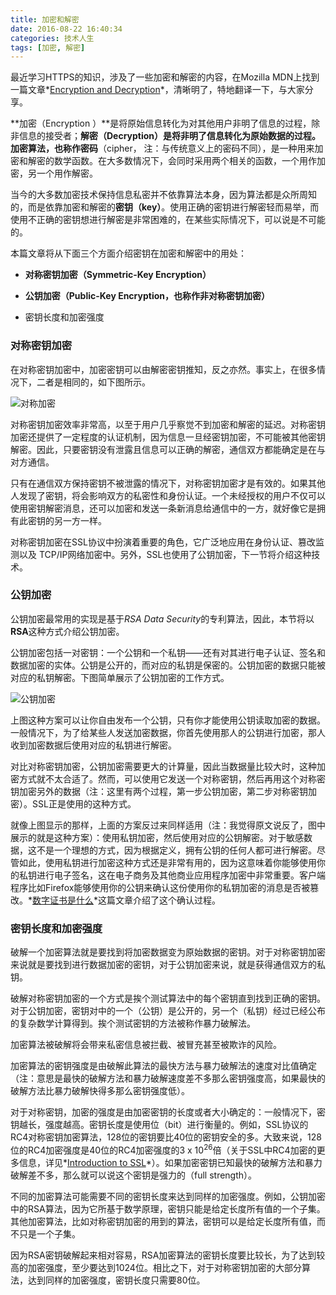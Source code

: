 ```yaml
---
title: 加密和解密
date: 2016-08-22 16:40:34
categories: 技术人生
tags: [加密, 解密]
---
```


最近学习HTTPS的知识，涉及了一些加密和解密的内容，在Mozilla MDN上找到一篇文章*[Encryption and Decryption](https://developer.mozilla.org/en-US/docs/Archive/Security/Encryption_and_Decryption)*，清晰明了，特地翻译一下，与大家分享。

**加密（Encryption ）**是将原始信息转化为对其他用户非明了信息的过程，除非信息的接受者；**解密（Decryption）**是将非明了信息转化为原始数据的过程。加密算法，也称作**密码**（cipher， 注：与传统意义上的密码不同），是一种用来加密和解密的数学函数。在大多数情况下，会同时采用两个相关的函数，一个用作加密，另一个用作解密。

当今的大多数加密技术保持信息私密并不依靠算法本身，因为算法都是众所周知的，而是依靠加密和解密的**密钥（key）**。使用正确的密钥进行解密轻而易举，而使用不正确的密钥想进行解密是非常困难的，在某些实际情况下，可以说是不可能的。

本篇文章将从下面三个方面介绍密钥在加密和解密中的用处：

- **对称密钥加密（Symmetric-Key Encryption）**

- **公钥加密（Public-Key Encryption，也称作非对称密钥加密）**

- 密钥长度和加密强度

<!--more-->

### 对称密钥加密

在对称密钥加密中，加密密钥可以由解密密钥推知，反之亦然。事实上，在很多情况下，二者是相同的，如下图所示。

![对称加密](https://wocanmei-hexo.nos-eastchina1.126.net/%E5%8A%A0%E5%AF%86%E5%92%8C%E8%A7%A3%E5%AF%86/1-symmetric-key%20encryption.png)

对称密钥加密效率非常高，以至于用户几乎察觉不到加密和解密的延迟。对称密钥加密还提供了一定程度的认证机制，因为信息一旦经密钥加密，不可能被其他密钥解密。因此，只要密钥没有泄露且信息可以正确的解密，通信双方都能确定是在与对方通信。

只有在通信双方保持密钥不被泄露的情况下，对称密钥加密才是有效的。如果其他人发现了密钥，将会影响双方的私密性和身份认证。一个未经授权的用户不仅可以使用密钥解密消息，还可以加密和发送一条新消息给通信中的一方，就好像它是拥有此密钥的另一方一样。

对称密钥加密在SSL协议中扮演着重要的角色，它广泛地应用在身份认证、篡改监测以及 TCP/IP网络加密中。另外，SSL也使用了公钥加密，下一节将介绍这种技术。

### 公钥加密

公钥加密最常用的实现是基于*RSA Data Security*的专利算法，因此，本节将以**RSA**这种方式介绍公钥加密。

公钥加密包括一对密钥：一个公钥和一个私钥——还有对其进行电子认证、签名和数据加密的实体。公钥是公开的，而对应的私钥是保密的。公钥加密的数据只能被对应的私钥解密。下图简单展示了公钥加密的工作方式。

![公钥加密](https://wocanmei-hexo.nos-eastchina1.126.net/%E5%8A%A0%E5%AF%86%E5%92%8C%E8%A7%A3%E5%AF%86/2-public-key%20encryption.png)

上图这种方案可以让你自由发布一个公钥，只有你才能使用公钥读取加密的数据。一般情况下，为了给某些人发送加密数据，你首先使用那人的公钥进行加密，那人收到加密数据后使用对应的私钥进行解密。

对比对称密钥加密，公钥加密需要更大的计算量，因此当数据量比较大时，这种加密方式就不太合适了。然而，可以使用它发送一个对称密钥，然后再用这个对称密钥加密另外的数据（注：这里有两个过程，第一步公钥加密，第二步对称密钥加密）。SSL正是使用的这种方式。

就像上图显示的那样，上面的方案反过来同样适用（注：我觉得原文说反了，图中展示的就是这种方案）：使用私钥加密，然后使用对应的公钥解密。对于敏感数据，这不是一个理想的方式，因为根据定义，拥有公钥的任何人都可进行解密。尽管如此，使用私钥进行加密这种方式还是非常有用的，因为这意味着你能够使用你的私钥进行电子签名，这在电子商务及其他商业应用程序加密中非常重要。客户端程序比如Firefox能够使用你的公钥来确认这份使用你的私钥加密的消息是否被篡改。*[数字证书是什么](https://pingao777.github.io/2018/08/15/%E6%95%B0%E5%AD%97%E7%AD%BE%E5%90%8D%E6%98%AF%E4%BB%80%E4%B9%88/)*这篇文章介绍了这个确认过程。

### 密钥长度和加密强度

破解一个加密算法就是要找到将加密数据变为原始数据的密钥。对于对称密钥加密来说就是要找到进行数据加密的密钥，对于公钥加密来说，就是获得通信双方的私钥。

破解对称密钥加密的一个方式是挨个测试算法中的每个密钥直到找到正确的密钥。对于公钥加密，密钥对中的一个（公钥）是公开的，另一个（私钥）经过已经公布的复杂数学计算得到。挨个测试密钥的方法被称作暴力破解法。

加密算法被破解将会带来私密信息被拦截、被冒充甚至被欺诈的风险。

加密算法的密钥强度是由破解此算法的最快方法与暴力破解法的速度对比值确定（注：意思是最快的破解方法和暴力破解速度差不多那么密钥强度高，如果最快的破解方法比暴力破解快得多那么密钥强度低）。

对于对称密钥，加密的强度是由加密密钥的长度或者大小确定的：一般情况下，密钥越长，强度越高。密钥长度是使用位（bit）进行衡量的。例如，SSL协议的RC4对称密钥加密算法，128位的密钥要比40位的密钥安全的多。大致来说，128位的RC4加密强度是40位的RC4加密强度的3 x 10<sup>26</sup>倍（关于SSL中RC4加密的更多信息，详见*[Introduction to SSL](https://developer.mozilla.org/en-US/docs/Archive/Security/Introduction_to_SSL)*）。如果加密密钥已知最快的破解方法和暴力破解差不多，那么就可以说这个密钥是强力的（full strength）。

不同的加密算法可能需要不同的密钥长度来达到同样的加密强度。例如，公钥加密中的RSA算法，因为它所基于数学原理，密钥只能是给定长度所有值的一个子集。其他加密算法，比如对称密钥加密的用到的算法，密钥可以是给定长度所有值，而不只是一个子集。

因为RSA密钥破解起来相对容易，RSA加密算法的密钥长度要比较长，为了达到较高的加密强度，至少要达到1024位。相比之下，对于对称密钥加密的大部分算法，达到同样的加密强度，密钥长度只需要80位。
